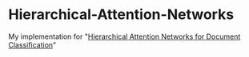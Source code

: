 # Hierarchical-Attention-Networks
My implementation for "[Hierarchical Attention Networks for Document Classification](http://www.cs.cmu.edu/~./hovy/papers/16HLT-hierarchical-attention-networks.pdf)"
